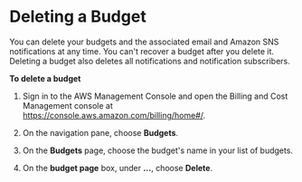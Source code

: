 # Deleting a Budget<a name="budgets-delete"></a>

You can delete your budgets and the associated email and Amazon SNS notifications at any time\. You can't recover a budget after you delete it\. Deleting a budget also deletes all notifications and notification subscribers\.

**To delete a budget**

1. Sign in to the AWS Management Console and open the Billing and Cost Management console at [https://console\.aws\.amazon\.com/billing/home\#/](https://console.aws.amazon.com/billing/home)\.

1. On the navigation pane, choose **Budgets**\.

1. On the **Budgets** page, choose the budget's name in your list of budgets\.

1. On the **budget page** box, under **\.\.\.**, choose **Delete**\.